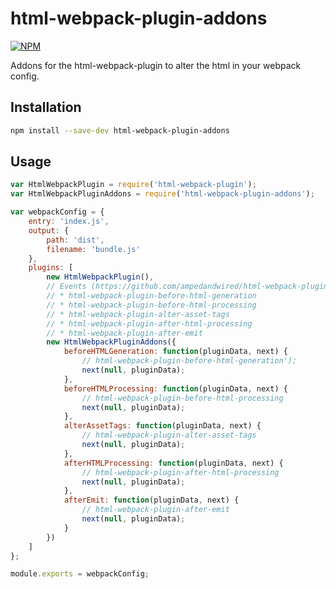 # html-webpack-plugin-addons

[![NPM](https://nodei.co/npm/html-webpack-plugin-addons.png?downloads=true&stars=true)](https://www.npmjs.com/package/html-webpack-plugin-addons)

Addons for the html-webpack-plugin to alter the html in your webpack config.

## Installation

```bash
npm install --save-dev html-webpack-plugin-addons
```

## Usage

```js
var HtmlWebpackPlugin = require('html-webpack-plugin');
var HtmlWebpackPluginAddons = require('html-webpack-plugin-addons');

var webpackConfig = {
    entry: 'index.js',
    output: {
        path: 'dist',
        filename: 'bundle.js'
    },
    plugins: [
        new HtmlWebpackPlugin(),
        // Events (https://github.com/ampedandwired/html-webpack-plugin#events)
        // * html-webpack-plugin-before-html-generation
        // * html-webpack-plugin-before-html-processing
        // * html-webpack-plugin-alter-asset-tags
        // * html-webpack-plugin-after-html-processing
        // * html-webpack-plugin-after-emit
        new HtmlWebpackPluginAddons({
            beforeHTMLGeneration: function(pluginData, next) {
                // html-webpack-plugin-before-html-generation');
                next(null, pluginData);
            },
            beforeHTMLProcessing: function(pluginData, next) {
                // html-webpack-plugin-before-html-processing
                next(null, pluginData);
            },
            alterAssetTags: function(pluginData, next) {
                // html-webpack-plugin-alter-asset-tags
                next(null, pluginData);
            },
            afterHTMLProcessing: function(pluginData, next) {
                // html-webpack-plugin-after-html-processing
                next(null, pluginData);
            },
            afterEmit: function(pluginData, next) {
                // html-webpack-plugin-after-emit
                next(null, pluginData);
            }
        })
    ]
};

module.exports = webpackConfig;
```
